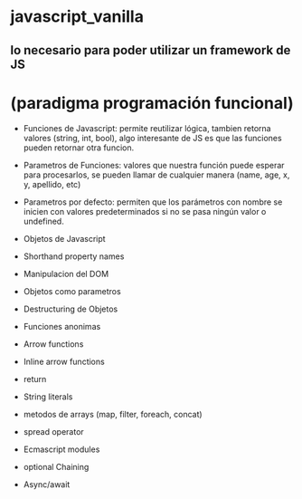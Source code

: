 # javascript_vanilla
## lo necesario para poder utilizar un framework de JS
# (paradigma programación funcional)

- Funciones de Javascript: permite reutilizar lógica, tambien retorna
valores (string, int, bool), algo interesante de JS es que las funciones pueden retornar
otra funcion.

- Parametros de Funciones: valores que nuestra función puede esperar para procesarlos, se pueden llamar 
de cualquier manera (name, age, x, y, apellido, etc)


- Parametros por defecto: permiten que los parámetros con nombre se inicien con valores predeterminados si no se pasa ningún valor o undefined.


- Objetos de Javascript
- Shorthand property names
- Manipulacion del DOM
- Objetos como parametros
- Destructuring de Objetos
- Funciones anonimas
- Arrow functions
- Inline arrow functions
- return
- String literals
- metodos de arrays (map, filter, foreach, concat)
- spread operator
- Ecmascript modules
- optional Chaining
- Async/await
